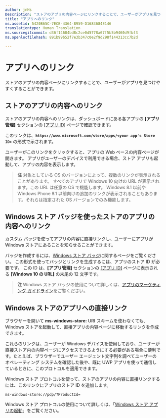 ```yaml
---
author: jnHs
Description: "ストアのアプリの内容ページにリンクすることで、ユーザーがアプリを見つけやすくすることができます。"
title: "アプリへのリンク"
ms.assetid: 5420B65C-7ECE-4364-8959-D1683684E146
translationtype: Human Translation
ms.sourcegitcommit: d36f14604bd8c2ce0d5778a67f5b5b9460d9fbf3
ms.openlocfilehash: 891b99b52f7e3b347c0e2f9d298f144313cc7b2d

---
```


# アプリへのリンク


ストアのアプリの内容ページにリンクすることで、ユーザーがアプリを見つけやすくすることができます。

## ストアのアプリの内容へのリンク


ストアのアプリの内容へのリンクは、ダッシュボードにある各アプリの **[アプリ管理]** セクションの [[アプリ ID]](view-app-identity-details.md) ページで確認できます。

このリンクは、**`https://www.microsoft.com/store/apps/<your app's Store ID>`** の形式で示されます。

ユーザーがこのリンクをクリックすると、アプリの Web ベースの内容ページが開きます。 アプリがユーザーのデバイスで利用できる場合、ストア アプリも起動して、アプリの内容を表示します。

> **注**  対象としている OS のバージョンによって、複数のリンクが表示されることがあります。 すべてのアプリで Windows 10 向けの URL が表示されます。この URL は任意の OS で機能します。 Windows 8.1 以前や Windows Phone 8.1 以前向けの追加のリンクが表示されることもあります。それらは指定された OS バージョンでのみ機能します。

 

## Windows ストア バッジを使ったストアのアプリの内容へのリンク


カスタム バッジを使ってアプリの内容に直接リンクし、ユーザーにアプリが Windows ストアにあることを知らせることができます。

バッジを作成するには、[Windows ストア バッジ](http://go.microsoft.com/fwlink/p/?LinkID=534236)に関するページをご覧ください。 この形式を使ってバッジとリンクを生成するには、アプリのストア ID が必要です。 この ID は、**[アプリ管理]** セクションの [[アプリ ID]](view-app-identity-details.md) ページに表示される **[Windows 10 の URL]** の末尾の 12 文字です。

> **注**  Windows ストア バッジの使用について詳しくは、[アプリのマーケティング ガイドライン](app-marketing-guidelines.md)をご覧ください。

 

## Windows ストアのアプリへの直接リンク


ブラウザーを開いて **ms-windows-store:** URI スキームを使わなくても、Windows ストアを起動して、直接アプリの内容ページに移動するリンクを作成できます。

これらのリンクは、ユーザーが Windows デバイスを使用しており、ユーザーが直接ストア内の内容ページにアクセスできるようにする必要がある場合に便利です。たとえば、ブラウザーでユーザー エージェント文字列を調べてユーザーのオペレーティング システムを確認した後や、既に UWP アプリを使って通信しているときに、このプロトコルを適用できます。

Windows ストア プロトコルを使って、ストアのアプリの内容に直接リンクするには、このリンクにアプリのストア ID を追加します。

`ms-windows-store://pdp/?ProductId=`

Windows ストア プロトコルの使用について詳しくは、「[Windows ストア アプリの起動](../launch-resume/launch-store-app.md)」をご覧ください。

 

 







<!--HONumber=Jun16_HO4-->


